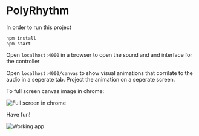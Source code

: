 # PolyRhythm

In order to run this project

```
npm install
npm start
```

Open `localhost:4000` in a browser to open the sound and and interface for the controller

Open `localhost:4000/canvas` to show visual animations that corrilate to the audio in a seperate tab. Project the animation on a seperate screen. 

To full screen canvas image in chrome:

![Full screen in chrome](http://static.commentcamarche.net/ccm.net/pictures/ebH2xmCz-zooma-s-.png)


Have fun!

![Working app](http://g.recordit.co/X7QssQCCuR.gif)
